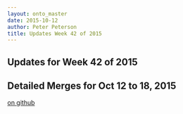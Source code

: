 ```yaml
---
layout: onto_master
date: 2015-10-12
author: Peter Peterson
title: Updates Week 42 of 2015
---
```

Updates for Week 42 of 2015
---------------------------

Detailed Merges for Oct 12 to 18, 2015
--------------------------------------
[on github](https://github.com/mantidproject/mantid/pulls?q=is%3Apr+merged%3A2015-10-13..2015-10-18)


